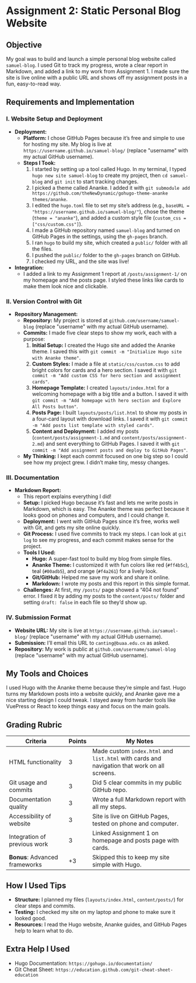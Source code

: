 # Assignment 2: Static Personal Blog Website

## Objective
My goal was to build and launch a simple personal blog website called `samuel-blog`. I used Git to track my progress, wrote a clear report in Markdown, and added a link to my work from Assignment 1. I made sure the site is live online with a public URL and shows off my assignment posts in a fun, easy-to-read way.

## Requirements and Implementation

### I. Website Setup and Deployment
- **Deployment:**
  - **Platform:** I chose GitHub Pages because it’s free and simple to use for hosting my site. My blog is live at `https://username.github.io/samuel-blog/` (replace "username" with my actual GitHub username).
  - **Steps I Took:**
    1. I started by setting up a tool called Hugo. In my terminal, I typed `hugo new site samuel-blog` to create my project, then `cd samuel-blog` and `git init` to start tracking changes.
    2. I picked a theme called Ananke. I added it with `git submodule add https://github.com/theNewDynamic/gohugo-theme-ananke themes/ananke`.
    3. I edited the `hugo.toml` file to set my site’s address (e.g., `baseURL = "https://username.github.io/samuel-blog/"`), chose the theme (`theme = "ananke"`), and added a custom style file (`custom_css = ["css/custom.css"]`).
    4. I made a GitHub repository named `samuel-blog` and turned on GitHub Pages in the settings, using the `gh-pages` branch.
    5. I ran `hugo` to build my site, which created a `public/` folder with all the files.
    6. I pushed the `public/` folder to the `gh-pages` branch on GitHub.
    7. I checked my URL, and the site was live!
- **Integration:**
  - I added a link to my Assignment 1 report at `/posts/assignment-1/` on my homepage and the posts page. I styled these links like cards to make them look nice and clickable.

### II. Version Control with Git
- **Repository Management:**
  - **Repository:** My project is stored at `github.com/username/samuel-blog` (replace "username" with my actual GitHub username).
  - **Commits:** I made five clear steps to show my work, each with a purpose:
    1. **Initial Setup:** I created the Hugo site and added the Ananke theme. I saved this with `git commit -m "Initialize Hugo site with Ananke theme"`.
    2. **Custom Styles:** I made a file at `static/css/custom.css` to add bright colors for cards and a hero section. I saved it with `git commit -m "Add custom CSS for hero section and assignment cards"`.
    3. **Homepage Template:** I created `layouts/index.html` for a welcoming homepage with a big title and a button. I saved it with `git commit -m "Add homepage with hero section and Explore All Posts button"`.
    4. **Posts Page:** I built `layouts/posts/list.html` to show my posts in a four-card layout with download links. I saved it with `git commit -m "Add posts list template with styled cards"`.
    5. **Content and Deployment:** I added my posts (`content/posts/assignment-1.md` and `content/posts/assignment-2.md`) and sent everything to GitHub Pages. I saved it with `git commit -m "Add assignment posts and deploy to GitHub Pages"`.
  - **My Thinking:** I kept each commit focused on one big step so I could see how my project grew. I didn’t make tiny, messy changes.

### III. Documentation
- **Markdown Report:**
  - This report explains everything I did!
  - **Setup:** I picked Hugo because it’s fast and lets me write posts in Markdown, which is easy. The Ananke theme was perfect because it looks good on phones and computers, and I could change it.
  - **Deployment:** I went with GitHub Pages since it’s free, works well with Git, and gets my site online quickly.
  - **Git Process:** I used five commits to track my steps. I can look at `git log` to see my progress, and each commit makes sense for the project.
  - **Tools I Used:**
    - **Hugo:** A super-fast tool to build my blog from simple files.
    - **Ananke Theme:** I customized it with fun colors like red (`#ff4b5c`), teal (`#00adb5`), and orange (`#f4a261`) for a lively look.
    - **Git/GitHub:** Helped me save my work and share it online.
    - **Markdown:** I wrote my posts and this report in this simple format.
  - **Challenges:** At first, my `/posts/` page showed a “404 not found” error. I fixed it by adding my posts to the `content/posts/` folder and setting `draft: false` in each file so they’d show up.

### IV. Submission Format
- **Website URL:** My site is live at `https://username.github.io/samuel-blog/` (replace "username" with my actual GitHub username).
- **Submission:** I’ll email this URL to `canting@buaa.edu.cn` as asked.
- **Repository:** My work is public at `github.com/username/samuel-blog` (replace "username" with my actual GitHub username).

## My Tools and Choices
I used Hugo with the Ananke theme because they’re simple and fast. Hugo turns my Markdown posts into a website quickly, and Ananke gave me a nice starting design I could tweak. I stayed away from harder tools like VuePress or React to keep things easy and focus on the main goals.

## Grading Rubric
| Criteria                     | Points | My Notes                              |
|------------------------------|--------|---------------------------------------|
| HTML functionality           | 3      | Made custom `index.html` and `list.html` with cards and navigation that work on all screens. |
| Git usage and commits        | 3      | Did 5 clear commits in my public GitHub repo. |
| Documentation quality        | 3      | Wrote a full Markdown report with all my steps. |
| Accessibility of website      | 3      | Site is live on GitHub Pages, tested on phone and computer. |
| Integration of previous work | 3      | Linked Assignment 1 on homepage and posts page with cards. |
| **Bonus**: Advanced frameworks | +3     | Skipped this to keep my site simple with Hugo. |

## How I Used Tips
- **Structure:** I planned my files (`layouts/index.html`, `content/posts/`) for clear steps and commits.
- **Testing:** I checked my site on my laptop and phone to make sure it looked good.
- **Resources:** I read the Hugo website, Ananke guides, and GitHub Pages help to learn what to do.

## Extra Help I Used
- Hugo Documentation: `https://gohugo.io/documentation/`
- Git Cheat Sheet: `https://education.github.com/git-cheat-sheet-education`

